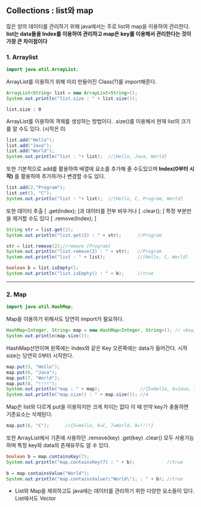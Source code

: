 ## Collections : list와 map
많은 양의 데이터를 관리하기 위해 java에서는 주로 list와 map을 이용하여 관리한다.
**list는 data들을 Index를 이용하여 관리하고 map은 key를 이용해서 관리한다는 것이 가장 큰 차이점이다**

### 1. Arraylist
```java
import java.util.ArrayList;
```
ArrayList를 이용하기 위해 미리 만들어진 Class(?)를 import해준다.
```java
ArrayList<String> list = new ArrayList<String>();
System.out.println("list.size : " + list.size());
```

```
list.size : 0
```
ArrayList를 이용하여 객체를 생성하는 방법이다. .size()를 이용해서 현재 list의 크기를 알 수도 있다. (시작은 0)

```java
list.add("Hello");
list.add("Java");
list.add("World");
System.out.println("list : "+ list);  //[Hello, Java, World]
```
또한 기본적으로 add를 활용하여 배열에 요소를 추가해 줄 수도있으며 **Index(0부터 시작)** 를 활용하여 추가하거나 변경할 수도 있다.
```java
list.add(2,"Program");
list.set(1, "C");
System.out.println("list : "+ list);  //[Hello, C, Program, World]
```
또한 데이터 추출 [ .get(Index); ]과 데이터를 전부 비우거나 [ .clear(); ] 특정 부분만을 제거할 수도 있다 [ .remove(Index); ] 
```java
String str = list.get(2);
System.out.println("list.get(2) : " + str);      //Program

str = list.remove(2);//remove [Program]
System.out.println("list.remove(2) : " + str);   //Program
System.out.println("list : " + list);            //[Hello, C, World]

boolean b = list.isEmpty();
System.out.println("list.isEmpty() : " + b);     //true
```
***
### 2. Map
```java
import java.util.HashMap;
```
Map을 이용하기 위해서도 당연히 import가 필요하다.

```java
HashMap<Integer, String> map = new HashMap<Integer, String>(); // <key, data>
System.out.println(map.size());
```
HashMap선언이며 왼쪽에는 Index와 같은 Key 오른쪽에는 data가 들어간다. 시작size는 당연히 0부터 시작한다.

```java
map.put(5, "Hello");
map.put(6, "Java");
map.put(7, "World");
map.put(8, "!!!!");
System.out.println("map : " + map);               //{5=Hello, 6=Java, 7=World, 8=!!!!}
System.out.println("map.size() : " + map.size()); //4
```
Map은 list와 다르게 put을 이용하지만 크게 차이는 없다 이 때 만약 key가 충돌하면 기존요소는 삭제된다.
```java
map.put(6, "C");      //{5=Hello, 6=C, 7=World, 8=!!!!}
```
또한 ArrayList에서 기존에 사용하던 .remove(key) .get(key) .clear() 모두 사용가능하며 특정 key와 data의 존재유무도 알 수 있다.
```java
boolean b = map.containsKey(7);
System.out.println("map.containsKey(7) : " + b);            //true
		
b = map.containsValue("World");
System.out.println("map.containsValue(\"World\"); : " + b); //true
```

- List와 Map을 제외하고도 java에는 데이터를 관리하기 위한 다양한 요소들이 있다. List에서도 Vector 

